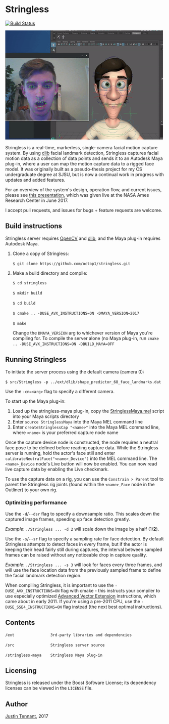 # Stringless
[![Build Status](https://travis-ci.org/justint/stringless.svg?branch=master)](https://travis-ci.org/justint/stringless)

![Stringless demo](stringless.gif)

Stringless is a real-time, markerless, single-camera facial motion capture system. By using [dlib](http://dlib.net/) facial landmark detection, Stringless captures facial motion data as a collection of data points and sends it to an Autodesk Maya plug-in, where a user can map the motion capture data to a rigged face model. It was originally built as a pseudo-thesis project for my CS undergraduate degree at SJSU, but is now a continual work in progress with updates and added features.

For an overview of the system's design, operation flow, and current issues, please see [this presentation](http://justintennant.me/Stringless_NASA_Presentation.pdf), which was given live at the NASA Ames Research Center in June 2017.

I accept pull requests, and issues for bugs + feature requests are welcome.

## Build instructions

Stringless server requires [OpenCV](http://opencv.org/) and [dlib](http://dlib.net), and the Maya plug-in requires Autodesk Maya.

1. Clone a copy of Stringless:

    `$ git clone https://github.com/octop1/stringless.git`

2. Make a build directory and compile:

    ```
    $ cd stringless

    $ mkdir build

    $ cd build

    $ cmake .. -DUSE_AVX_INSTRUCTIONS=ON -DMAYA_VERSION=2017

    $ make
    ```

    Change the `DMAYA_VERSION` arg to whichever version of Maya you're compiling for. To compile the server alone (no Maya plug-in, run `cmake .. -DUSE_AVX_INSTRUCTIONS=ON -DBUILD_MAYA=OFF`

## Running Stringless

To initiate the server process using the default camera (camera 0):

`$ src/Stringless -p ../ext/dlib/shape_predictor_68_face_landmarks.dat`

Use the `-cn=<arg>` flag to specify a different camera.

To start up the Maya plug-in:

1. Load up the stringless-maya plug-in, copy the [StringlessMaya.mel](https://github.com/justint/stringless/blob/master/stringless-maya/src/StringlessMaya.mel) script into your Maya scripts directory
2. Enter `source StringlessMaya` into the Maya MEL command line
3. Enter `createStringlessCap "<name>"` into the Maya MEL command line, where `<name>` is your preferred capture node name

Once the capture device node is constructed, the node requires a neutral face pose to be defined before reading capture data. While the Stringless server is running, hold the actor's face still and enter `calibrateNeutralFace("<name>_Device")` into the MEL command line. The `<name>_Device` node's Live button will now be enabled. You can now read live capture data by enabling the Live checkmark.

To use the capture data on a rig, you can use the `Constrain > Parent` tool to parent the Stringless rig joints (found within the `<name>_Face` node in the Outliner) to your own rig.

### Optimizing performance

Use the `-d`/`--dsr` flag to specify a downsample ratio. This scales down the captured image frames, speeding up face detection greatly.

*Example*: `./Stringless ... -d 2` will scale down the image by a half (1/**2**).

Use the `-s`/`--sr` flag to specify a sampling rate for face detection. By default Stringless attempts to detect faces in every frame, but if the actor is keeping their head fairly still during captures, the interval between sampled frames can be raised without any noticeable drop in capture quality.

*Example*: `./Stringless ... -s 3` will look for faces every three frames, and will use the face location data from the previously sampled frame to define the facial landmark detection region.

When compiling Stringless, it is important to use the `-DUSE_AVX_INSTRUCTIONS=ON` flag with cmake - this instructs your compiler to use especially optimized [Advanced Vector Extension](https://en.wikipedia.org/wiki/Advanced_Vector_Extensions) instructions, which came about in early 2011. If you're using a pre-2011 CPU, use the `-DUSE_SSE4_INSTRUCTIONS=ON` flag instead (the next best optimal instructions).

## Contents

```
/ext                3rd-party libraries and dependencies

/src                Stringless server source

/stringless-maya    Stringless Maya plug-in
```

## Licensing

Stringless is released under the Boost Software License; its dependency licenses can be viewed in the `LICENSE` file.

## Author

[Justin Tennant](http://justintennant.me), 2017
